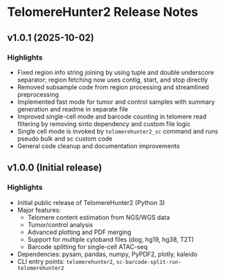 # TelomereHunter2 Release Notes

## v1.0.1 (2025-10-02)

### Highlights
- Fixed region info string joining by using tuple and double underscore separator; region fetching now uses contig, start, and stop directly
- Removed subsample code from region processing and streamlined preprocessing
- Implemented fast mode for tumor and control samples with summary generation and readme in separate file
- Improved single-cell mode and barcode counting in telomere read filtering by removing sinto dependency and custom file logic
- Single cell mode is invoked by `telomerehunter2_sc` command and runs pseudo bulk and sc custom code
- General code cleanup and documentation improvements


## v1.0.0 (Initial release)

### Highlights
- Initial public release of TelomereHunter2 (Python 3)
- Major features:
  - Telomere content estimation from NGS/WGS data
  - Tumor/control analysis
  - Advanced plotting and PDF merging
  - Support for multiple cytoband files (dog, hg19, hg38, T2T)
  - Barcode splitting for single-cell ATAC-seq
- Dependencies: pysam, pandas, numpy, PyPDF2, plotly, kaleido
- CLI entry points: `telomerehunter2`, `sc-barcode-split-run-telomerehunter2`
